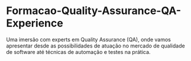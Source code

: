 # Formacao-Quality-Assurance-QA-Experience
Uma imersão com experts em Quality Assurance (QA), onde vamos apresentar desde as possibilidades de atuação no mercado de qualidade de software até técnicas de automação e testes na prática.
